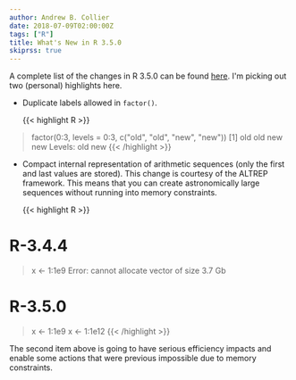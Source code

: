 ```yaml
---
author: Andrew B. Collier
date: 2018-07-09T02:00:00Z
tags: ["R"]
title: What's New in R 3.5.0
skiprss: true
---
```


A complete list of the changes in R 3.5.0 can be found [here](https://cran.r-project.org/doc/manuals/r-release/NEWS.html). I'm picking out two (personal) highlights here.

<!--more-->

- Duplicate labels allowed in `factor()`.

    {{< highlight R >}}
> factor(0:3, levels = 0:3, c("old", "old", "new", "new"))
[1] old old new new
Levels: old new
{{< /highlight >}}

- Compact internal representation of arithmetic sequences (only the first and last values are stored). This change is courtesy of the ALTREP framework. This means that you can create astronomically large sequences without running into memory constraints.

    {{< highlight R >}}
# R-3.4.4
> x <- 1:1e9
Error: cannot allocate vector of size 3.7 Gb
# R-3.5.0
> x <- 1:1e9
> x <- 1:1e12
{{< /highlight >}}

The second item above is going to have serious efficiency impacts and enable some actions that were previous impossible due to memory constraints.
